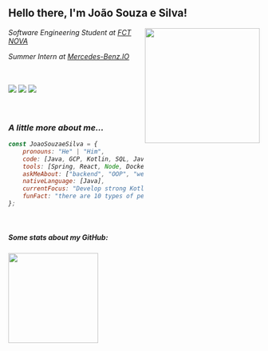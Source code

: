 <h2> Hello there, I'm João Souza e Silva! </h2>
<img align='right' src="https://media.giphy.com/media/8m4gPv1UFz1jmiCtKd/giphy.gif" width="230">
<p><em>Software Engineering Student at <a href="https://www.fct.unl.pt">FCT NOVA</a>
<p><em>Summer Intern at <a href="https://www.mercedes-benz.io">Mercedes-Benz.IO</a>
</em></p>

<br>
<br>

<div> 
 <a href="http://discordapp.com/users/Mambo#5711" target="_blank"><img src="https://img.shields.io/badge/Discord-7289DA?style=for-the-badge&logo=discord&logoColor=white" target="_blank"></a> 
  <a href = "mailto:joaosouzaesilva48@gmail.com"><img src="https://img.shields.io/badge/-Gmail-%23333?style=for-the-badge&logo=gmail&logoColor=white" target="_blank"></a>
  <a href="https://www.linkedin.com/in/joaosouzasilva" target="_blank"><img src="https://img.shields.io/badge/-LinkedIn-%230077B5?style=for-the-badge&logo=linkedin&logoColor=white" target="_blank"></a> 
</div>  
<br>
<br>

### A little more about me...  

```javascript
const JoaoSouzaeSilva = {
    pronouns: "He" | "Him",
    code: [Java, GCP, Kotlin, SQL, Javascript, C, Python, HTML, CSS],
    tools: [Spring, React, Node, Docker],
    askMeAbout: ["backend", "OOP", "web dev", "sports"],
    nativeLanguage: [Java],
    currentFocus: "Develop strong Kotlin foundations",
    funFact: "there are 10 types of people in this world, those who understand binary and those who dont"
};
```
<br>

<h5> Some stats about my GitHub: </h5>
<div align="left">
  <a href="https://github.com/JoaoSouzaeSilva">
  <img height="180em" src="https://github-readme-stats.vercel.app/api?username=JoaoSouzaeSilva&show_icons=true&theme=cobalt&include_all_commits=true&count_private=true"/>
</div>
